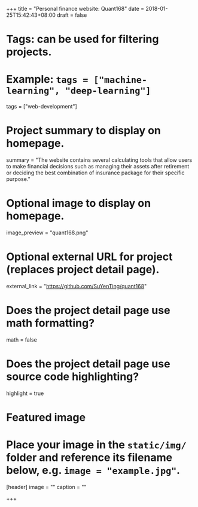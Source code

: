 +++
title = "Personal finance website: Quant168"
date = 2018-01-25T15:42:43+08:00
draft = false

# Tags: can be used for filtering projects.
# Example: `tags = ["machine-learning", "deep-learning"]`
tags = ["web-development"]

# Project summary to display on homepage.
summary = "The website contains several calculating tools that allow users to make financial decisions such as managing their assets after retirement or deciding the best combination of insurance package for their specific purpose."

# Optional image to display on homepage.
image_preview = "quant168.png"

# Optional external URL for project (replaces project detail page).
external_link = "https://github.com/SuYenTing/quant168"

# Does the project detail page use math formatting?
math = false

# Does the project detail page use source code highlighting?
highlight = true

# Featured image
# Place your image in the `static/img/` folder and reference its filename below, e.g. `image = "example.jpg"`.
[header]
image = ""
caption = ""

+++

